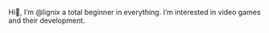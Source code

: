 Hi👋, I’m @lignix a total beginner in everything. I’m interested in video games and their development.

<!---
Well I dont really know what I will do here but when I'll know it's already ready !
--->
